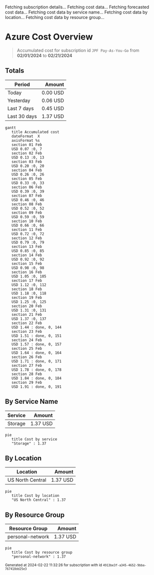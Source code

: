 Fetching subscription details...
Fetching cost data...
Fetching forecasted cost data...
Fetching cost data by service name...
Fetching cost data by location...
Fetching cost data by resource group...
# Azure Cost Overview

> Accumulated cost for subscription id `JPF Pay-As-You-Go` from **02/01/2024** to **02/21/2024**

## Totals

|Period|Amount|
|---|---:|
|Today|0.00 USD|
|Yesterday|0.06 USD|
|Last 7 days|0.45 USD|
|Last 30 days|1.37 USD|

```mermaid
gantt
   title Accumulated cost
   dateFormat  X
   axisFormat %s
   section 01 Feb
   USD 0.07 :0, 7
   section 02 Feb
   USD 0.13 :0, 13
   section 03 Feb
   USD 0.20 :0, 20
   section 04 Feb
   USD 0.26 :0, 26
   section 05 Feb
   USD 0.33 :0, 33
   section 06 Feb
   USD 0.39 :0, 39
   section 07 Feb
   USD 0.46 :0, 46
   section 08 Feb
   USD 0.52 :0, 52
   section 09 Feb
   USD 0.59 :0, 59
   section 10 Feb
   USD 0.66 :0, 66
   section 11 Feb
   USD 0.72 :0, 72
   section 12 Feb
   USD 0.79 :0, 79
   section 13 Feb
   USD 0.85 :0, 85
   section 14 Feb
   USD 0.92 :0, 92
   section 15 Feb
   USD 0.98 :0, 98
   section 16 Feb
   USD 1.05 :0, 105
   section 17 Feb
   USD 1.12 :0, 112
   section 18 Feb
   USD 1.18 :0, 118
   section 19 Feb
   USD 1.25 :0, 125
   section 20 Feb
   USD 1.31 :0, 131
   section 21 Feb
   USD 1.37 :0, 137
   section 22 Feb
   USD 1.44 : done, 0, 144
   section 23 Feb
   USD 1.51 : done, 0, 151
   section 24 Feb
   USD 1.57 : done, 0, 157
   section 25 Feb
   USD 1.64 : done, 0, 164
   section 26 Feb
   USD 1.71 : done, 0, 171
   section 27 Feb
   USD 1.78 : done, 0, 178
   section 28 Feb
   USD 1.84 : done, 0, 184
   section 29 Feb
   USD 1.91 : done, 0, 191
```

## By Service Name

|Service|Amount|
|---|---:|
|Storage|1.37 USD|

```mermaid
pie
   title Cost by service
   "Storage" : 1.37
```

## By Location

|Location|Amount|
|---|---:|
|US North Central|1.37 USD|

```mermaid
pie
   title Cost by location
   "US North Central" : 1.37
```

## By Resource Group

|Resource Group|Amount|
|---|---:|
|personal-network|1.37 USD|

```mermaid
pie
   title Cost by resource group
   "personal-network" : 1.37
```

<sup>Generated at 2024-02-22 11:32:26 for subscription with id `4913be3f-a345-4652-9bba-767418dd25e3`</sup>
